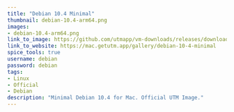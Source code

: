 ```yaml
---
title: "Debian 10.4 Minimal"
thumbnail: debian-10.4-arm64.png
images:
- debian-10.4-arm64.png
link_to_image: https://github.com/utmapp/vm-downloads/releases/download/debian-10.4/debian-10.4-arm64-utm.zip
link_to_website: https://mac.getutm.app/gallery/debian-10-4-minimal
spice_tools: true
username: debian
password: debian
tags: 
- Linux
- Official
- Debian
description: "Minimal Debian 10.4 for Mac. Official UTM Image."
---
```


<!--
Down here you can add further information a user might need for the image
-->
